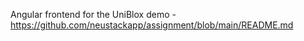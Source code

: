 Angular frontend for the UniBlox demo - https://github.com/neustackapp/assignment/blob/main/README.md
